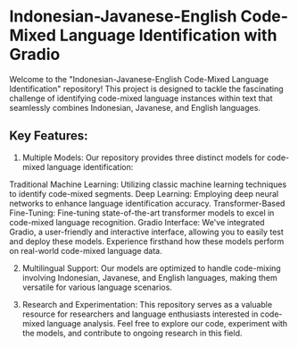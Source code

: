# Indonesian-Javanese-English Code-Mixed Language Identification with Gradio

Welcome to the "Indonesian-Javanese-English Code-Mixed Language Identification" repository! This project is designed to tackle the fascinating challenge of identifying code-mixed language instances within text that seamlessly combines Indonesian, Javanese, and English languages.

## Key Features:

1. Multiple Models: Our repository provides three distinct models for code-mixed language identification:

Traditional Machine Learning: Utilizing classic machine learning techniques to identify code-mixed segments.
Deep Learning: Employing deep neural networks to enhance language identification accuracy.
Transformer-Based Fine-Tuning: Fine-tuning state-of-the-art transformer models to excel in code-mixed language recognition.
Gradio Interface: We've integrated Gradio, a user-friendly and interactive interface, allowing you to easily test and deploy these models. Experience firsthand how these models perform on real-world code-mixed language data.

2. Multilingual Support: Our models are optimized to handle code-mixing involving Indonesian, Javanese, and English languages, making them versatile for various language scenarios.

3. Research and Experimentation: This repository serves as a valuable resource for researchers and language enthusiasts interested in code-mixed language analysis. Feel free to explore our code, experiment with the models, and contribute to ongoing research in this field.
